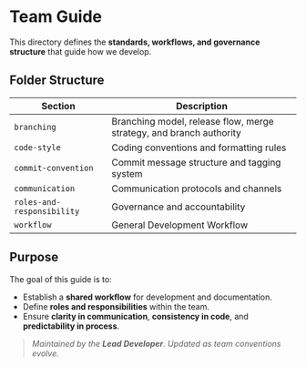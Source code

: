 # Team Guide

This directory defines the **standards, workflows, and governance structure** that guide how we develop.

## Folder Structure

| Section | Description |
|---------|-------------|
| `branching` | Branching model, release flow, merge strategy, and branch authority |
| `code-style` | Coding conventions and formatting rules |
| `commit-convention` | Commit message structure and tagging system |
| `communication` | Communication protocols and channels |
| `roles-and-responsibility` |  Governance and accountability |
| `workflow` |  General Development Workflow |

## Purpose

The goal of this guide is to:
- Establish a **shared workflow** for development and documentation.
- Define **roles and responsibilities** within the team.
- Ensure **clarity in communication**, **consistency in code**, and **predictability in process**.


> _Maintained by the **Lead Developer**. Updated as team conventions evolve._
